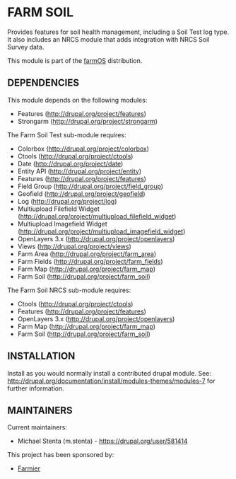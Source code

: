 FARM SOIL
=========

Provides features for soil health management, including a Soil Test log type. It also includes an NRCS module that
adds integration with NRCS Soil Survey data.

This module is part of the [farmOS](http://drupal.org/project/farm)
distribution.

DEPENDENCIES
------------

This module depends on the following modules:

 * Features (http://drupal.org/project/features)
 * Strongarm (http://drupal.org/project/strongarm)

The Farm Soil Test sub-module requires:

 * Colorbox (http://drupal.org/project/colorbox)
 * Ctools (http://drupal.org/project/ctools)
 * Date (http://drupal.org/project/date)
 * Entity API (http://drupal.org/project/entity)
 * Features (http://drupal.org/project/features)
 * Field Group (http://drupal.org/project/field_group)
 * Geofield (http://drupal.org/project/geofield)
 * Log (http://drupal.org/project/log)
 * Multiupload Filefield Widget (http://drupal.org/project/multiupload_filefield_widget)
 * Multiupload Imagefield Widget (http://drupal.org/project/multiupload_imagefield_widget)
 * OpenLayers 3.x (http://drupal.org/project/openlayers)
 * Views (http://drupal.org/project/views)
 * Farm Area (http://drupal.org/project/farm_area)
 * Farm Fields (http://drupal.org/project/farm_fields)
 * Farm Map (http://drupal.org/project/farm_map)
 * Farm Soil (http://drupal.org/project/farm_soil)

The Farm Soil NRCS sub-module requires:

 * Ctools (http://drupal.org/project/ctools)
 * Features (http://drupal.org/project/features)
 * OpenLayers 3.x (http://drupal.org/project/openlayers)
 * Farm Map (http://drupal.org/project/farm_map)
 * Farm Soil (http://drupal.org/project/farm_soil)

INSTALLATION
------------

Install as you would normally install a contributed drupal module. See:
http://drupal.org/documentation/install/modules-themes/modules-7 for further
information.

MAINTAINERS
-----------

Current maintainers:
 * Michael Stenta (m.stenta) - https://drupal.org/user/581414

This project has been sponsored by:
 * [Farmier](http://farmier.com)
